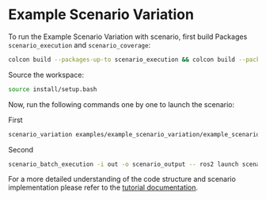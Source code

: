 # Example Scenario Variation

To run the Example Scenario Variation with scenario, first build Packages `scenario_execution` and `scenario_coverage`:

```bash
colcon build --packages-up-to scenario_execution && colcon build --packages-up-to scenario_coverage
```

Source the workspace:

```bash
source install/setup.bash
```

Now, run the following commands one by one to launch the scenario:

First

```bash
scenario_variation examples/example_scenario_variation/example_scenario_variation.osc
```
Second

```bash
scenario_batch_execution -i out -o scenario_output -- ros2 launch scenario_execution scenario_launch.py scenario:={SCENARIO} output_dir:={OUTPUT_DIR}
```

For a more detailed understanding of the code structure and scenario implementation please refer to the [tutorial documentation](https://intellabs.github.io/scenario_execution/tutorials.html).
